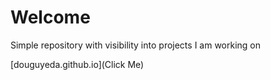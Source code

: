 # Welcome

Simple repository with visibility into projects I am working on

[douguyeda.github.io](Click Me)
